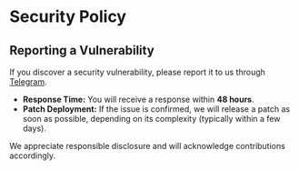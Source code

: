 # Security Policy

## Reporting a Vulnerability

If you discover a security vulnerability, please report it to us through [Telegram](https://t.me/xtekky).  

- **Response Time:** You will receive a response within **48 hours**.  
- **Patch Deployment:** If the issue is confirmed, we will release a patch as soon as possible, depending on its complexity (typically within a few days).  

We appreciate responsible disclosure and will acknowledge contributions accordingly.  
